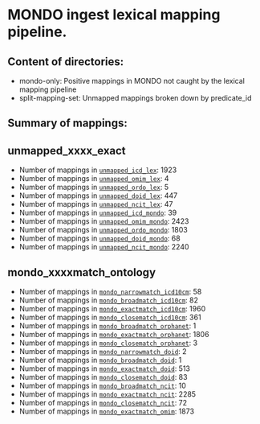 # MONDO ingest lexical mapping pipeline.
## Content of directories:
* mondo-only: Positive mappings in MONDO not caught by the lexical mapping pipeline
* split-mapping-set: Unmapped mappings broken down by predicate_id
## Summary of mappings:
## unmapped_xxxx_exact
 * Number of mappings in [`unmapped_icd_lex`](lexmatch/split-mapping-set/unmapped_icd_lex.tsv): 1923
 * Number of mappings in [`unmapped_omim_lex`](lexmatch/split-mapping-set/unmapped_omim_lex.tsv): 4
 * Number of mappings in [`unmapped_ordo_lex`](lexmatch/split-mapping-set/unmapped_ordo_lex.tsv): 5
 * Number of mappings in [`unmapped_doid_lex`](lexmatch/split-mapping-set/unmapped_doid_lex.tsv): 447
 * Number of mappings in [`unmapped_ncit_lex`](lexmatch/split-mapping-set/unmapped_ncit_lex.tsv): 47
 * Number of mappings in [`unmapped_icd_mondo`](lexmatch/split-mapping-set/unmapped_icd_mondo.tsv): 39
 * Number of mappings in [`unmapped_omim_mondo`](lexmatch/split-mapping-set/unmapped_omim_mondo.tsv): 2423
 * Number of mappings in [`unmapped_ordo_mondo`](lexmatch/split-mapping-set/unmapped_ordo_mondo.tsv): 1803
 * Number of mappings in [`unmapped_doid_mondo`](lexmatch/split-mapping-set/unmapped_doid_mondo.tsv): 68
 * Number of mappings in [`unmapped_ncit_mondo`](lexmatch/split-mapping-set/unmapped_ncit_mondo.tsv): 2240
## mondo_xxxxmatch_ontology
 * Number of mappings in [`mondo_narrowmatch_icd10cm`](lexmatch/split-mapping-set/mondo_narrowmatch_icd10cm.tsv): 58
 * Number of mappings in [`mondo_broadmatch_icd10cm`](lexmatch/split-mapping-set/mondo_broadmatch_icd10cm.tsv): 82
 * Number of mappings in [`mondo_exactmatch_icd10cm`](lexmatch/split-mapping-set/mondo_exactmatch_icd10cm.tsv): 1960
 * Number of mappings in [`mondo_closematch_icd10cm`](lexmatch/split-mapping-set/mondo_closematch_icd10cm.tsv): 361
 * Number of mappings in [`mondo_broadmatch_orphanet`](lexmatch/split-mapping-set/mondo_broadmatch_orphanet.tsv): 1
 * Number of mappings in [`mondo_exactmatch_orphanet`](lexmatch/split-mapping-set/mondo_exactmatch_orphanet.tsv): 1806
 * Number of mappings in [`mondo_closematch_orphanet`](lexmatch/split-mapping-set/mondo_closematch_orphanet.tsv): 3
 * Number of mappings in [`mondo_narrowmatch_doid`](lexmatch/split-mapping-set/mondo_narrowmatch_doid.tsv): 2
 * Number of mappings in [`mondo_broadmatch_doid`](lexmatch/split-mapping-set/mondo_broadmatch_doid.tsv): 1
 * Number of mappings in [`mondo_exactmatch_doid`](lexmatch/split-mapping-set/mondo_exactmatch_doid.tsv): 513
 * Number of mappings in [`mondo_closematch_doid`](lexmatch/split-mapping-set/mondo_closematch_doid.tsv): 83
 * Number of mappings in [`mondo_broadmatch_ncit`](lexmatch/split-mapping-set/mondo_broadmatch_ncit.tsv): 10
 * Number of mappings in [`mondo_exactmatch_ncit`](lexmatch/split-mapping-set/mondo_exactmatch_ncit.tsv): 2285
 * Number of mappings in [`mondo_closematch_ncit`](lexmatch/split-mapping-set/mondo_closematch_ncit.tsv): 72
 * Number of mappings in [`mondo_exactmatch_omim`](lexmatch/split-mapping-set/mondo_exactmatch_omim.tsv): 1873
